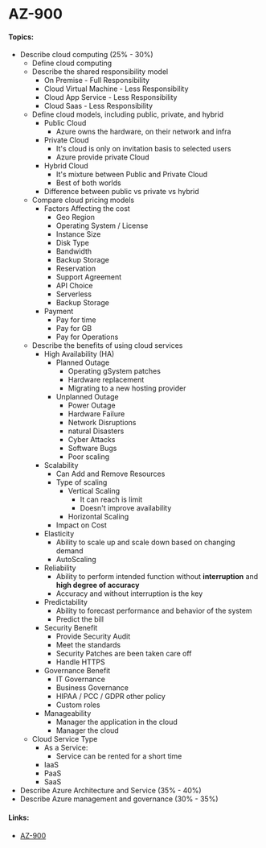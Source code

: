 # AZ-900

#### Topics:
- Describe cloud computing (25% - 30%)
  - Define cloud computing
  - Describe the shared responsibility model
    - On Premise - Full Responsibility
    - Cloud Virtual Machine - Less Responsibility
    - Cloud App Service - Less Responsibility
    - Cloud Saas - Less Responsibility
  - Define cloud models, including public, private, and hybrid
    - Public Cloud
      - Azure owns the hardware, on their network and infra
    - Private Cloud
      - It's cloud is only on invitation basis to selected users
      - Azure provide private Cloud
    - Hybrid Cloud
      - It's mixture between Public and Private Cloud
      - Best of both worlds
    - Difference between public vs private vs hybrid
  - Compare cloud pricing models
    - Factors Affecting the cost
      - Geo Region
      - Operating System / License
      - Instance Size
      - Disk Type
      - Bandwidth
      - Backup Storage
      - Reservation
      - Support Agreement
      - API Choice
      - Serverless
      - Backup Storage
    - Payment 
      - Pay for time
      - Pay for GB
      - Pay for Operations
  - Describe the benefits of using cloud services
    - High Availability (HA)
      - Planned Outage
        - Operating gSystem patches
        - Hardware replacement
        - Migrating to a new hosting provider
      - Unplanned Outage
        - Power Outage
        - Hardware Failure
        - Network Disruptions
        - natural Disasters
        - Cyber Attacks
        - Software Bugs
        - Poor scaling
    - Scalability
      - Can Add and Remove Resources
      - Type of scaling
        - Vertical Scaling
          - It can reach is limit
          - Doesn't improve availability
        - Horizontal Scaling
      - Impact on Cost
    - Elasticity
      - Ability to scale up and scale down based on changing demand
      - AutoScaling
    - Reliability
      - Ability to perform intended function without <b>interruption</b> and <b>high degree of accuracy</b>
      - Accuracy and without interruption is the key
    - Predictability
      - Ability to forecast performance and behavior of the system
      - Predict the bill
    - Security Benefit
      - Provide Security Audit
      - Meet the standards
      - Security Patches are been taken care off
      - Handle HTTPS
    - Governance Benefit
      - IT Governance
      - Business Governance
      - HIPAA / PCC / GDPR other policy
      - Custom roles
    - Manageability
      - Manager the application in the cloud
      - Manager the cloud
  - Cloud Service Type
    - As a Service:
      - Service can be rented for a short time
    - IaaS
    - PaaS
    - SaaS
- Describe Azure Architecture and Service (35% - 40%)
- Describe Azure management and governance (30% - 35%)


#### Links:
 - [AZ-900](https://learn.microsoft.com/en-us/credentials/certifications/resources/study-guides/az-900)